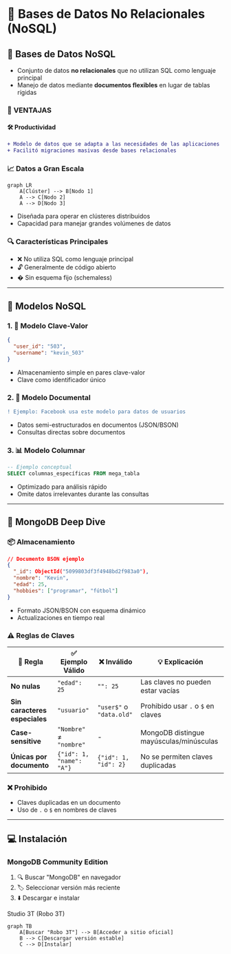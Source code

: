 # 🍃 **Bases de Datos No Relacionales (NoSQL)**

## 🧩 **Bases de Datos NoSQL**
- Conjunto de datos **no relacionales** que no utilizan SQL como lenguaje principal
- Manejo de datos mediante **documentos flexibles** en lugar de tablas rígidas

### 🚀 **VENTAJAS**

#### 🛠️ Productividad
```diff
+ Modelo de datos que se adapta a las necesidades de las aplicaciones
+ Facilitó migraciones masivas desde bases relacionales
```

### 📈 Datos a Gran Escala
```mermaid
graph LR
    A[Clúster] --> B[Nodo 1]
    A --> C[Nodo 2]
    A --> D[Nodo 3]
```
- Diseñada para operar en clústeres distribuidos
- Capacidad para manejar grandes volúmenes de datos

### 🔍 Características Principales
- ❌ No utiliza SQL como lenguaje principal
- 🔓 Generalmente de código abierto
- � Sin esquema fijo (schemaless)

---

## **📌 Modelos NoSQL**
### 1. 🔑 Modelo Clave-Valor
```json
{
  "user_id": "503",
  "username": "kevin_503"
}
```
- Almacenamiento simple en pares clave-valor
- Clave como identificador único

### 2. 📄 Modelo Documental
```diff
! Ejemplo: Facebook usa este modelo para datos de usuarios
```
- Datos semi-estructurados en documentos (JSON/BSON)
- Consultas directas sobre documentos

### 3. 📊 Modelo Columnar
```sql
-- Ejemplo conceptual
SELECT columnas_específicas FROM mega_tabla
```
- Optimizado para análisis rápido
- Omite datos irrelevantes durante las consultas

---

## **🍃 MongoDB Deep Dive**
### 📦 Almacenamiento
```json
// Documento BSON ejemplo
{
  "_id": ObjectId("5099803df3f4948bd2f983a0"),
  "nombre": "Kevin",
  "edad": 25,
  "hobbies": ["programar", "fútbol"]
}
```
- Formato JSON/BSON con esquema dinámico
- Actualizaciones en tiempo real

### ⚠️ Reglas de Claves
| 📌 **Regla**          | ✅ **Ejemplo Válido** | ❌ **Inválido**         | 💡 **Explicación**                     |
|----------------------|----------------------|------------------------|---------------------------------------|
| **No nulas**         | `"edad": 25`         | `"": 25`               | Las claves no pueden estar vacías      |
| **Sin caracteres especiales** | `"usuario"`    | `"user$"` o `"data.old"` | Prohibido usar `.` o `$` en claves    |
| **Case-sensitive**   | `"Nombre"` ≠ `"nombre"` | -                    | MongoDB distingue mayúsculas/minúsculas |
| **Únicas por documento** | `{"id": 1, "name": "A"}` | `{"id": 1, "id": 2}` | No se permiten claves duplicadas       |

### ❌ Prohibido
- Claves duplicadas en un documento
- Uso de `.` o `$` en nombres de claves

---

## **💻 Instalación**
### MongoDB Community Edition
1. 🔍 Buscar "MongoDB" en navegador
2. 🏷️ Seleccionar versión más reciente
3. ⬇️ Descargar e instalar

Studio 3T (Robo 3T)
```mermaid
graph TB
    A[Buscar "Robo 3T"] --> B[Acceder a sitio oficial]
    B --> C[Descargar versión estable]
    C --> D[Instalar]
```

